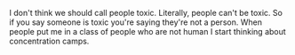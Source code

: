 I don't think we should call people toxic. Literally, people can't be toxic. So if you say someone is toxic you're saying they're not a person. When people put me in a class of people who are not human I start thinking about concentration camps.

